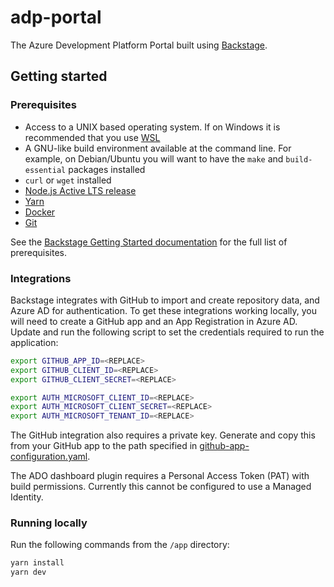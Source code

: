 # adp-portal
The Azure Development Platform Portal built using [Backstage](https://backstage.io/).

## Getting started

### Prerequisites

* Access to a UNIX based operating system. If on Windows it is recommended that you use [WSL](https://learn.microsoft.com/en-us/windows/wsl/)
* A GNU-like build environment available at the command line. For example, on Debian/Ubuntu you will want to have the `make` and `build-essential` packages installed
* `curl` or `wget` installed
* [Node.js Active LTS release](https://nodejs.org/en/blog/release)
* [Yarn](https://classic.yarnpkg.com/en/docs/install#windows-stable)
* [Docker](https://docs.docker.com/engine/install/)
* [Git](https://github.com/git-guides/install-git)

See the [Backstage Getting Started documentation](https://backstage.io/docs/getting-started/#prerequisites) for the full list of prerequisites.

### Integrations
Backstage integrates with GitHub to import and create repository data, and Azure AD for authentication. To get these integrations working locally, you will need to create a GitHub app and an App Registration in Azure AD. Update and run the following script to set the credentials required to run the application:

```sh
export GITHUB_APP_ID=<REPLACE>
export GITHUB_CLIENT_ID=<REPLACE>
export GITHUB_CLIENT_SECRET=<REPLACE>

export AUTH_MICROSOFT_CLIENT_ID=<REPLACE>
export AUTH_MICROSOFT_CLIENT_SECRET=<REPLACE>
export AUTH_MICROSOFT_TENANT_ID=<REPLACE>
```

The GitHub integration also requires a private key. Generate and copy this from your GitHub app to the path specified in [github-app-configuration.yaml](app/github-app-configuration.yaml).

The ADO dashboard plugin requires a Personal Access Token (PAT) with build permissions. Currently this cannot be configured to use a Managed Identity.

### Running locally
Run the following commands from the `/app` directory:

```sh
yarn install
yarn dev
```
